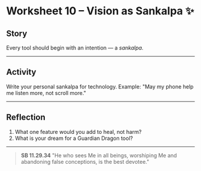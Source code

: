 # Worksheet 10 – Vision as Sankalpa ✨

## Story
Every tool should begin with an intention — a *sankalpa*.

---

## Activity
Write your personal sankalpa for technology. Example: "May my phone help me
listen more, not scroll more."

---

## Reflection
1. What one feature would you add to heal, not harm?
2. What is your dream for a Guardian Dragon tool?

---

> **SB 11.29.34** "He who sees Me in all beings, worshiping Me and abandoning
> false conceptions,
is the best devotee."
